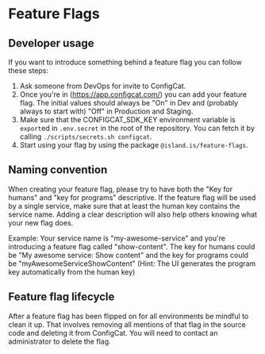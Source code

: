 # Feature Flags

## Developer usage

If you want to introduce something behind a feature flag you can follow these steps:

1. Ask someone from DevOps for invite to ConfigCat.
2. Once you're in (https://app.configcat.com/) you can add your feature flag. The initial values should always be "On" in Dev and (probably always to start with) "Off" in Production and Staging.
3. Make sure that the CONFIGCAT_SDK_KEY environment variable is `export`ed in `.env.secret` in the root of the repository. You can fetch it by calling `./scripts/secrets.sh configcat`.
4. Start using your flag by using the package `@island.is/feature-flags`.

## Naming convention

When creating your feature flag, please try to have both the "Key for humans" and "key for programs" descriptive. If the feature flag will be used by a single service, make sure that at least the human key contains the service name. Adding a clear description will also help others knowing what your new flag does.

Example: Your service name is "my-awesome-service" and you're introducing a feature flag called "show-content". The key for humans could be "My awesome service: Show content" and the key for programs could be "myAwesomeServiceShowContent" (Hint: The UI generates the program key automatically from the human key)

## Feature flag lifecycle

After a feature flag has been flipped on for all environments be mindful to clean it up. That involves removing all mentions of that flag in the source code and deleting it from ConfigCat. You will need to contact an administrator to delete the flag.
